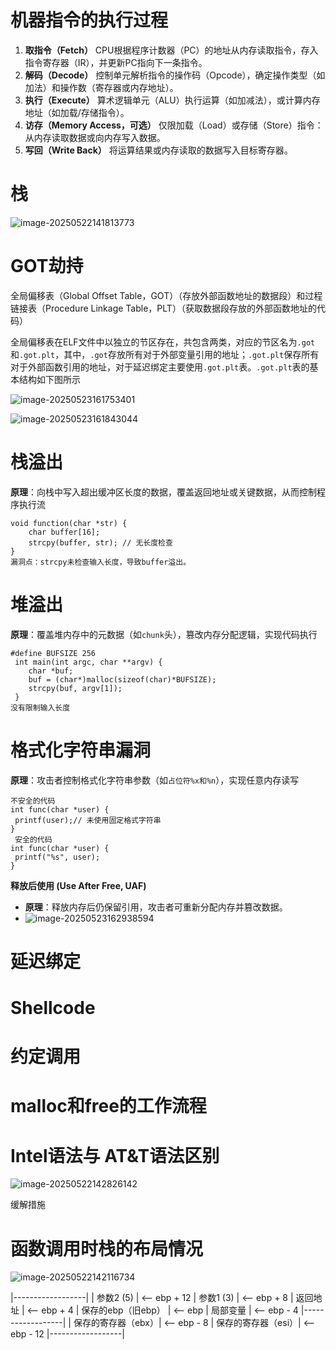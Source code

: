 # 机器指令的执行过程

1. **取指令（Fetch）**
   CPU根据程序计数器（PC）的地址从内存读取指令，存入指令寄存器（IR），并更新PC指向下一条指令。
2. **解码（Decode）**
   控制单元解析指令的操作码（Opcode），确定操作类型（如加法）和操作数（寄存器或内存地址）。
3. **执行（Execute）**
   算术逻辑单元（ALU）执行运算（如加减法），或计算内存地址（如加载/存储指令）。
4. **访存（Memory Access，可选）**
   仅限加载（Load）或存储（Store）指令：从内存读取数据或向内存写入数据。
5. **写回（Write Back）**
   将运算结果或内存读取的数据写入目标寄存器。

# 栈

![image-20250522141813773](https://cdn.jsdelivr.net/gh/Dec-lxh/Images@main/img/20250522141820.png)

# GOT劫持

全局偏移表（Global Offset Table，GOT）（存放外部函数地址的数据段）和过程链接表（Procedure Linkage Table，PLT）（获取数据段存放的外部函数地址的代码）

全局偏移表在ELF文件中以独立的节区存在，共包含两类，对应的节区名为`.got`和`.got.plt`，其中，`.got`存放所有对于外部变量引用的地址；`.got.plt`保存所有对于外部函数引用的地址，对于延迟绑定主要使用`.got.plt`表。`.got.plt`表的基本结构如下图所示

![image-20250523161753401](C:\Users\lenovo\AppData\Roaming\Typora\typora-user-images\image-20250523161753401.png)

![image-20250523161843044](C:\Users\lenovo\AppData\Roaming\Typora\typora-user-images\image-20250523161843044.png)





# 栈溢出

**原理**：向栈中写入超出缓冲区长度的数据，覆盖返回地址或关键数据，从而控制程序执行流

```
void function(char *str) {
    char buffer[16];
    strcpy(buffer, str); // 无长度检查
}
漏洞点：strcpy未检查输入长度，导致buffer溢出。
```

# 堆溢出

**原理**：覆盖堆内存中的元数据（如`chunk`头），篡改内存分配逻辑，实现代码执行

```
#define BUFSIZE 256
 int main(int argc, char **argv) {
 	char *buf;
 	buf = (char*)malloc(sizeof(char)*BUFSIZE);
	strcpy(buf, argv[1]);
 }
没有限制输入长度
```



# 格式化字符串漏洞

**原理**：攻击者控制格式化字符串参数（如`占位符%x和%n`），实现任意内存读写

```
不安全的代码
int func(char *user) {
 printf(user);// 未使用固定格式字符串
}
 安全的代码
int func(char *user) {
 printf("%s", user);
}
```

**释放后使用 (Use After Free, UAF)**

- **原理**：释放内存后仍保留引用，攻击者可重新分配内存并篡改数据。
- ![image-20250523162938594](C:\Users\lenovo\AppData\Roaming\Typora\typora-user-images\image-20250523162938594.png)

# 延迟绑定



# Shellcode



# 约定调用





# malloc和free的工作流程





# Intel语法与 AT&T语法区别

![image-20250522142826142](https://cdn.jsdelivr.net/gh/Dec-lxh/Images@main/img/20250522142826.png)



缓解措施

# 函数调用时栈的布局情况

![image-20250522142116734](https://cdn.jsdelivr.net/gh/Dec-lxh/Images@main/img/20250522142116.png)

|------------------|
|    参数2 (5)      | <-- ebp + 12
|    参数1 (3)      | <-- ebp + 8
|    返回地址        | <-- ebp + 4
| 保存的ebp（旧ebp） | <-- ebp
|    局部变量        | <-- ebp - 4
|------------------|
|  保存的寄存器（ebx）| <-- ebp - 8
|  保存的寄存器（esi）| <-- ebp - 12
|------------------|